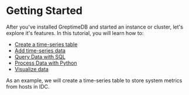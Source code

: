 # Getting Started

After you've installed GreptimeDB and started an instance or cluster, let's
explore it's features. In this tutorial, you will learn how to:

- [Create a time-series table][1]
- [Add time-series data][2]
- [Query Data with SQL][3]
- [Process Data with Python][4]
- [Visualize data][5]

As an example, we will create a time-series table to store system metrics from hosts in IDC.

[1]: ./create-a-time-series-table.md
[2]: ./add-time-series-data.md
[3]: ./query-data-with-sql.md
[4]: ./process-data-with-python.md
[5]: ./visualize-data.md
